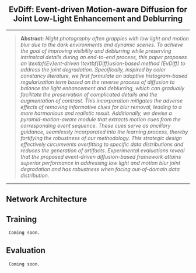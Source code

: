 <h2 align="center"> EvDiff: Event-driven Motion-aware Diffusion for Joint Low-Light Enhancement and Deblurring</h2>

<hr />

> **Abstract:** *Night photography often grapples with low light and motion blur due to the dark environments and dynamic scenes. To achieve the goal of improving visibility and deblurring while preserving intrinsical details during an end-to-end process, this paper proposes an \textbf{Ev}ent-driven \textbf{Diff}usion-based method (EvDiff) to address the joint degradation. Specifically, inspired by color constancy literature, we first formulate an adaptive histogram-based regularization term based on the reverse process of diffusion to balance the light enhancement and deblurring, which can gradually facilitate the preservation of complicated details and the augmentation of contrast. This incorporation mitigates the adverse effects of removing informative clues for blur removal, leading to a more harmonious and realistic result. Additionally, we devise a pyramid-motion-aware module that extracts motion cues from the corresponding event sequence. These cues serve as ancillary guidance, seamlessly incorporated into the learning process, thereby fortifying the robustness of our methodology. This strategic design effectively circumvents overfitting to specific data distributions and reduces the generation of artifacts. Experimental evaluations reveal that the proposed event-driven diffusion-based framework attains superior performance in addressing low light and motion blur joint degradation and has robustness when facing out-of-domain data distribution.* 
<hr />

## Network Architecture


## Training

[//]: # (Run `python setup.py develop --no_cuda_ext` to install basicsr.)
```
 Coming soon.

```


## Evaluation
```
 Coming soon.

```


 
